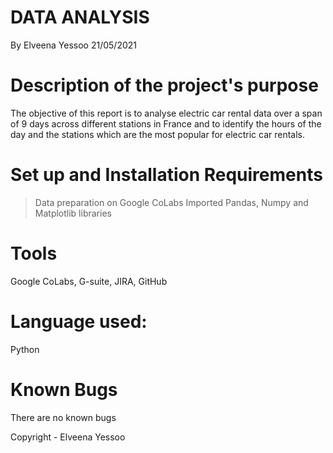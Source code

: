 # DATA ANALYSIS
By Elveena Yessoo
21/05/2021

# Description of the project's purpose
The objective of this report is to analyse electric car rental data over a span of 9 days across different stations in France and to identify the hours of the day and the stations which are the most popular for electric car rentals.

# Set up and Installation Requirements
> Data preparation on Google CoLabs
> Imported Pandas, Numpy and Matplotlib libraries

# Tools
Google CoLabs, G-suite, JIRA, GitHub

# Language used:
Python

# Known Bugs
There are no known bugs

Copyright - Elveena Yessoo

